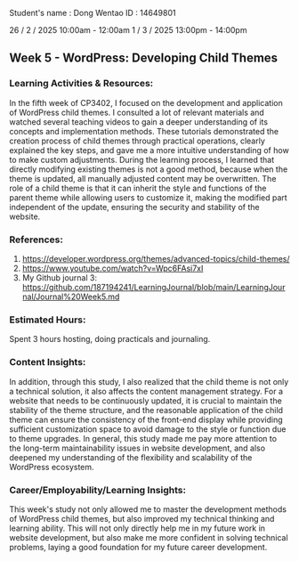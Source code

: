 Student's name	: Dong Wentao
ID			: 14649801

26 / 2 / 2025 10:00am - 12:00am
1 / 3 / 2025 13:00pm - 14:00pm


## Week 5 -  WordPress: Developing Child Themes


### Learning Activities & Resources:
In the fifth week of CP3402, I focused on the development and application of WordPress child themes. I consulted a lot of relevant materials and watched several teaching videos to gain a deeper understanding of its concepts and implementation methods. These tutorials demonstrated the creation process of child themes through practical operations, clearly explained the key steps, and gave me a more intuitive understanding of how to make custom adjustments.
During the learning process, I learned that directly modifying existing themes is not a good method, because when the theme is updated, all manually adjusted content may be overwritten. The role of a child theme is that it can inherit the style and functions of the parent theme while allowing users to customize it, making the modified part independent of the update, ensuring the security and stability of the website.

### References:
1. https://developer.wordpress.org/themes/advanced-topics/child-themes/
2. https://www.youtube.com/watch?v=Wpc6FAsi7xI
3. My Github journal 3: https://github.com/187194241/LearningJournal/blob/main/LearningJournal/Journal%20Week5.md

### Estimated Hours:
Spent 3 hours hosting, doing practicals and journaling.

### Content Insights:
In addition, through this study, I also realized that the child theme is not only a technical solution, it also affects the content management strategy. For a website that needs to be continuously updated, it is crucial to maintain the stability of the theme structure, and the reasonable application of the child theme can ensure the consistency of the front-end display while providing sufficient customization space to avoid damage to the style or function due to theme upgrades.
In general, this study made me pay more attention to the long-term maintainability issues in website development, and also deepened my understanding of the flexibility and scalability of the WordPress ecosystem.

### Career/Employability/Learning Insights:
This week's study not only allowed me to master the development methods of WordPress child themes, but also improved my technical thinking and learning ability. This will not only directly help me in my future work in website development, but also make me more confident in solving technical problems, laying a good foundation for my future career development.